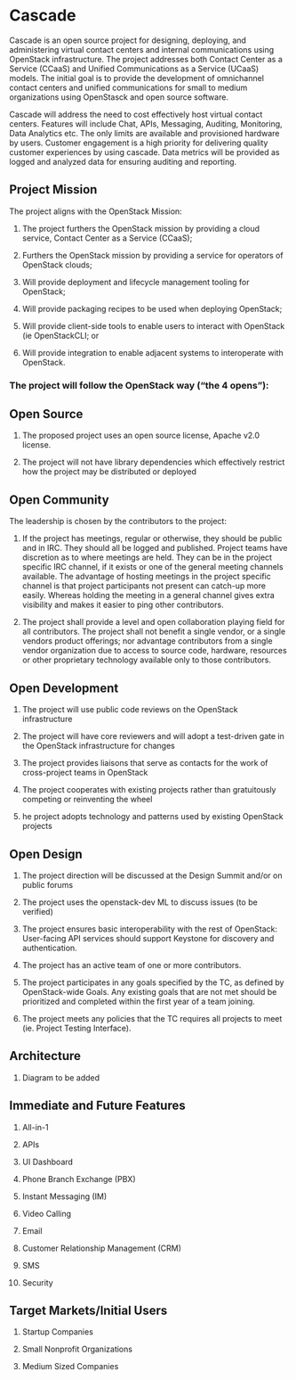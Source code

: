 # Cascade

Cascade is an open source project for designing, deploying, and administering virtual contact centers and internal communications using OpenStack infrastructure. The project addresses both Contact Center as a Service (CCaaS) and Unified Communications as a Service (UCaaS) models.
The initial goal is to provide the development of omnichannel contact centers and unified communications for small to medium organizations using OpenStasck and open source software.

Cascade will address the need to cost effectively host virtual contact centers. Features will include Chat, APIs, Messaging, Auditing, Monitoring, Data Analytics etc. 
The only limits are available and provisioned hardware by users.
Customer engagement is a high priority for delivering quality customer experiences by using cascade. Data metrics will be provided as logged and analyzed data for ensuring auditing and reporting.

## Project Mission

The project aligns with the OpenStack Mission:

1. The project furthers the OpenStack mission by providing a cloud service, Contact Center as a Service (CCaaS);

2. Furthers the OpenStack mission by providing a service for operators of OpenStack clouds;

3. Will provide deployment and lifecycle management tooling for OpenStack;

4. Will provide packaging recipes to be used when deploying OpenStack;

5. Will provide client-side tools to enable users to interact with OpenStack (ie OpenStackCLI; or

6. Will provide integration to enable adjacent systems to interoperate with OpenStack.

### The project will follow the OpenStack way (“the 4 opens”):

## Open Source

1. The proposed project uses an open source license, Apache v2.0 license.

2. The project will not have library dependencies which effectively restrict how the project may be distributed or deployed

## Open Community

The leadership is chosen by the contributors to the project:

1. If the project has meetings, regular or otherwise, they should be public and in IRC. They should all be logged and published. Project teams have discretion as to where meetings are held. They can be in the project specific IRC channel, if it exists or one of the general meeting channels available. The advantage of hosting meetings in the project specific channel is that project participants not present can catch-up more easily. Whereas holding the meeting in a general channel gives extra visibility and makes it easier to ping other contributors.

2. The project shall provide a level and open collaboration playing field for all contributors. The project shall not benefit a single vendor, or a single vendors product offerings; nor advantage contributors from a single vendor organization due to access to source code, hardware, resources or other proprietary technology available only to those contributors.

## Open Development

1. The project will use public code reviews on the OpenStack infrastructure

2. The project will have core reviewers and will adopt a test-driven gate in the OpenStack infrastructure for changes

3. The project provides liaisons that serve as contacts for the work of cross-project teams in OpenStack

4. The project cooperates with existing projects rather than gratuitously competing or reinventing the wheel

5. he project adopts technology and patterns used by existing OpenStack projects

## Open Design

1. The project direction will be discussed at the Design Summit and/or on public forums

2. The project uses the openstack-dev ML to discuss issues (to be verified)

3. The project ensures basic interoperability with the rest of OpenStack: User-facing API services should support Keystone for discovery and authentication.

4. The project has an active team of one or more contributors.

5. The project participates in any goals specified by the TC, as defined by OpenStack-wide Goals. Any existing goals that are not met should be prioritized and completed within the first year of a team joining.

6. The project meets any policies that the TC requires all projects to meet (ie. Project Testing Interface).

## Architecture

1. Diagram to be added

## Immediate and Future Features

1. All-in-1

2. APIs

3. UI Dashboard

4. Phone Branch Exchange (PBX)

5. Instant Messaging (IM)

6. Video Calling

7. Email

8. Customer Relationship Management (CRM)

9. SMS

10. Security

## Target Markets/Initial Users

1. Startup Companies

2. Small Nonprofit Organizations 

3. Medium Sized Companies



